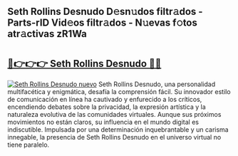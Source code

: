 ## Seth Rollins Desnudo D𝚎sn𝚞dos filtr𝚊dos - Parts-rID Vid𝚎os filtr𝚊dos - N𝚞evas f𝚘tos atr𝚊ctivas zR1Wa

# <h2><a href="http://mb1r0x.tromn.icu/?c=Seth+Rollins+Desnudo">🔗👉👉👉 Seth Rollins Desnudo 🔗🔗</a></h2>

[![Seth Rollins Desnudo nuevo](https://i.imgur.com/pEAQMta.gif)](http://mb1r0x.tromn.icu/?c=Seth+Rollins+Desnudo)
Seth Rollins Desnudo, una personalidad multifacética y enigmática, desafía la comprensión fácil. Su innovador estilo de comunicación en línea ha cautivado y enfurecido a los críticos, encendiendo debates sobre la privacidad, la expresión artística y la naturaleza evolutiva de las comunidades virtuales. Aunque sus próximos movimientos no están claros, su influencia en el mundo digital es indiscutible. Impulsada por una determinación inquebrantable y un carisma innegable, la presencia de Seth Rollins Desnudo en el universo virtual no tiene paralelo.
